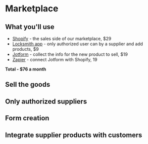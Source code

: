 # Marketplace

## What you'll use
  * [Shopify](https://shopify.com) - the sales side of our marketplace, $29
  * [Locksmith app](https://apps.shopify.com/locksmith) - only authorized user can by a supplier and add products, $9
  * [Jotform](https://www.jotform.com/) - collect the info for the new product to sell, $19
  * [Zapier](https://zapier.com/apps/jotform/integrations/shopify) - connect Jotform with Shopify, 19
  
  **Total - $76 a month**

## Sell the goods
## Only authorized suppliers
## Form creation
## Integrate supplier products with customers
